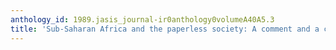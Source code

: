 ```yaml
---
anthology_id: 1989.jasis_journal-ir0anthology0volumeA40A5.3
title: 'Sub-Saharan Africa and the paperless society: A comment and a counterpoint'
---
```

